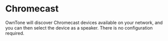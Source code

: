 # Chromecast

OwnTone will discover Chromecast devices available on your network, and you
can then select the device as a speaker. There is no configuration required.
